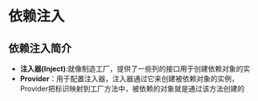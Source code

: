 # 依赖注入

## 依赖注入简介

* **注入器\(Inject\)**:就像制造工厂，提供了一些列的接口用于创建依赖对象的实
* **Provider**：用于配置注入器，注入器通过它来创建被依赖对象的实例，Provider把标识映射到工厂方法中，被依赖的对象就是通过该方法创建的



